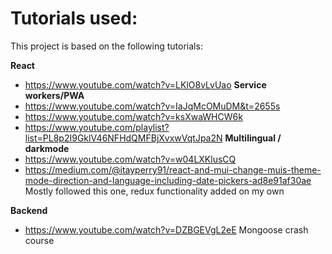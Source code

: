 # Tutorials used:

This project is based on the following tutorials:

**React**

-   https://www.youtube.com/watch?v=LKlO8vLvUao
    **Service workers/PWA**
-   https://www.youtube.com/watch?v=IaJqMcOMuDM&t=2655s
-   https://www.youtube.com/watch?v=ksXwaWHCW6k
-   https://www.youtube.com/playlist?list=PL8p2I9GklV46NFHdQMFBjXvxwVqtJpa2N
    **Multilingual / darkmode**
-   https://www.youtube.com/watch?v=w04LXKlusCQ
-   https://medium.com/@itayperry91/react-and-mui-change-muis-theme-mode-direction-and-language-including-date-pickers-ad8e91af30ae Mostly followed this one, redux functionality added on my own

**Backend**

-   https://www.youtube.com/watch?v=DZBGEVgL2eE Mongoose crash course
